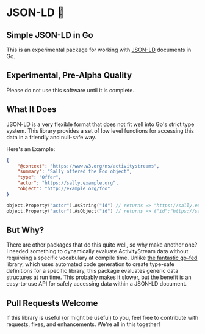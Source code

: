 # JSON-LD 🔗

## Simple JSON-LD in Go

This is an experimental package for working with [JSON-LD](https://json-ld.org) documents in Go.  

## Experimental, Pre-Alpha Quality

Please do not use this software until it is complete.

## What It Does

JSON-LD is a very flexible format that does not fit well into Go's strict type system.  This library provides a set of low level functions for accessing this data in a friendly and null-safe way.

Here's an Example:
```json
{
    "@context": "https://www.w3.org/ns/activitystreams",
    "summary": "Sally offered the Foo object",
    "type": "Offer",
    "actor": "https://sally.example.org",
    "object": "http://example.org/foo"
}
```

```go
object.Property("actor").AsString("id") // returns => "https://sally.example.org"
object.Property("actor").AsObject("id") // returns => {"id":"https://sally.example.org"}
```

## But Why?

There are other packages that do this quite well, so why make another one?  I needed something to dynamically evaluate ActivityStream data without requireing a specific vocabulary at compile time.  Unlike [the fantastic go-fed](https://go-fed.org) library, which uses automated code generation to create type-safe definitions for a specific library, this package evaluates generic data structures at run time.  This probably makes it slower, but the benefit is an easy-to-use API for safely accessing data within a JSON-LD document.

## Pull Requests Welcome

If this library is useful (or might be useful) to you, feel free to contribute with requests, fixes, and enhancements.  We're all in this together!
